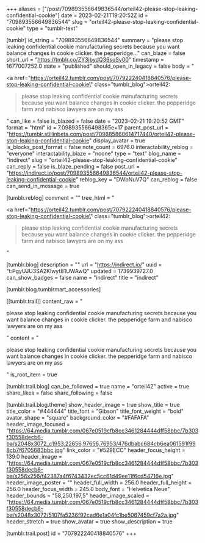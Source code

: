 +++
aliases = ["/post/709893556649836544/orteil42-please-stop-leaking-confidential-cookie"]
date = 2023-02-21T19:20:52Z
id = "709893556649836544"
slug = "orteil42-please-stop-leaking-confidential-cookie"
type = "tumblr-text"

[tumblr]
id_string = "709893556649836544"
summary = "please stop leaking confidential cookie manufacturing secrets because you want balance changes in cookie clicker. the pepperidge..."
can_blaze = false
short_url = "https://tmblr.co/ZY3jbydQ36suSy00"
timestamp = 1677007252.0
state = "published"
should_open_in_legacy = false
body = "<p><a href=\"https://orteil42.tumblr.com/post/707922240418840576/please-stop-leaking-confidential-cookie\" class=\"tumblr_blog\">orteil42</a>:</p><blockquote><p>please stop leaking confidential cookie manufacturing secrets because you want balance changes in cookie clicker. the pepperidge farm and nabisco lawyers are on my ass</p></blockquote>"
can_like = false
is_blazed = false
date = "2023-02-21 19:20:52 GMT"
format = "html"
id = 7.098935566498365e+17
parent_post_url = "https://tumblr.stillinbeta.com/post/709885860614717440/orteil42-please-stop-leaking-confidential-cookie"
display_avatar = true
is_blocks_post_format = false
note_count = 6976.0
interactability_reblog = "everyone"
interactability_blaze = "noone"
type = "text"
blog_name = "indirect"
slug = "orteil42-please-stop-leaking-confidential-cookie"
can_reply = false
is_blaze_pending = false
post_url = "https://indirect.io/post/709893556649836544/orteil42-please-stop-leaking-confidential-cookie"
reblog_key = "DWbNuV7Q"
can_reblog = false
can_send_in_message = true

[tumblr.reblog]
comment = ""
tree_html = "<p><a href=\"https://orteil42.tumblr.com/post/707922240418840576/please-stop-leaking-confidential-cookie\" class=\"tumblr_blog\">orteil42</a>:</p><blockquote><p>please stop leaking confidential cookie manufacturing secrets because you want balance changes in cookie clicker. the pepperidge farm and nabisco lawyers are on my ass</p></blockquote>"

[tumblr.blog]
description = ""
url = "https://indirect.io/"
uuid = "t:PgyUJU3SA2Klwyt81UWAwQ"
updated = 1739939727.0
can_show_badges = false
name = "indirect"
title = "indirect"

[tumblr.blog.tumblrmart_accessories]

[[tumblr.trail]]
content_raw = "<p>please stop leaking confidential cookie manufacturing secrets because you want balance changes in cookie clicker. the pepperidge farm and nabisco lawyers are on my ass</p>"
content = "<p>please stop leaking confidential cookie manufacturing secrets because you want balance changes in cookie clicker. the pepperidge farm and nabisco lawyers are on my ass</p>"
is_root_item = true

[tumblr.trail.blog]
can_be_followed = true
name = "orteil42"
active = true
share_likes = false
share_following = false

[tumblr.trail.blog.theme]
show_header_image = true
show_title = true
title_color = "#444444"
title_font = "Gibson"
title_font_weight = "bold"
avatar_shape = "square"
background_color = "#FAFAFA"
header_image_focused = "https://64.media.tumblr.com/067e0519cfb8cc3461284444dff58bbc/7b303f30558decb6-ba/s2048x3072_c1953,22656,97656,76953/476dbabc684cb6ea061591f998cb7f6705683bbc.jpg"
link_color = "#529ECC"
header_focus_height = 139.0
header_image = "https://64.media.tumblr.com/067e0519cfb8cc3461284444dff58bbc/7b303f30558decb6-ba/s256x256/f42387a4f6743432ec5cc61d49ee11f6cd54716e.jpg"
header_image_poster = ""
header_full_width = 256.0
header_full_height = 256.0
header_focus_width = 245.0
body_font = "Helvetica Neue"
header_bounds = "58,250,197,5"
header_image_scaled = "https://64.media.tumblr.com/067e0519cfb8cc3461284444dff58bbc/7b303f30558decb6-ba/s2048x3072/5107fa5236f92cad6e1a04fc1be5067459cf7a2a.jpg"
header_stretch = true
show_avatar = true
show_description = true

[tumblr.trail.post]
id = "707922240418840576"
+++
